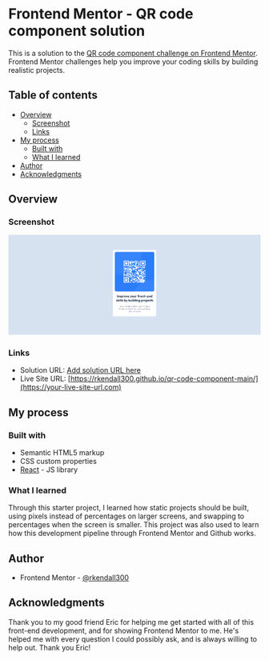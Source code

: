 # Frontend Mentor - QR code component solution

This is a solution to the [QR code component challenge on Frontend Mentor](https://www.frontendmentor.io/challenges/qr-code-component-iux_sIO_H). Frontend Mentor challenges help you improve your coding skills by building realistic projects. 

## Table of contents

- [Overview](#overview)
  - [Screenshot](#screenshot)
  - [Links](#links)
- [My process](#my-process)
  - [Built with](#built-with)
  - [What I learned](#what-i-learned)
- [Author](#author)
- [Acknowledgments](#acknowledgments)

## Overview

### Screenshot

![](./screenshots/desktop-design.PNG)

### Links

- Solution URL: [Add solution URL here](https://your-solution-url.com)
- Live Site URL: [https://rkendall300.github.io/qr-code-component-main/](https://your-live-site-url.com)

## My process

### Built with

- Semantic HTML5 markup
- CSS custom properties
- [React](https://reactjs.org/) - JS library

### What I learned

Through this starter project, I learned how static projects should be built, using pixels instead of percentages on larger screens, and swapping to percentages when the screen is smaller. This project was also used to learn how this development pipeline through Frontend Mentor and Github works.

## Author

- Frontend Mentor - [@rkendall300](https://www.frontendmentor.io/profile/rkendall300)

## Acknowledgments

Thank you to my good friend Eric for helping me get started with all of this front-end development, and for showing Frontend Mentor to me. He's helped me with every question I could possibly ask, and is always willing to help out. Thank you Eric!